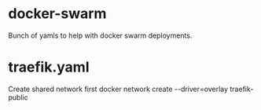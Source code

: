 # docker-swarm
Bunch of yamls to help with docker swarm deployments.

# traefik.yaml
Create shared network first
docker network create --driver=overlay traefik-public
